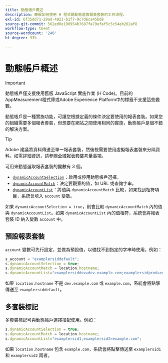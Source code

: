 ```yaml
---
title: 動態帳戶概述
description: 瞭解如何使用 H 程式碼動態選取報表套裝的工作流程。
exl-id: 6f35dd71-29ad-4923-b1f7-9c7d6ca45bd8
source-git-commit: 562ed0e190954b7687fa79efaf5c5c54eb202af8
workflow-type: tm+mt
source-wordcount: '240'
ht-degree: 93%

---
```


# 動態帳戶概述

>[!IMPORTANT]
>
> 動態帳戶僅支援使用舊版 JavaScript 實施作業 (H Code)。目前的AppMeasurement程式庫或Adobe Experience Platform中的標籤不支援這些變數。

動態帳戶是一種實施功能，可讓您根據定義的條件決定要使用的報表套裝。如果您的組織需要多個報表套裝，但想要在網站之間使用相同的實施，動態帳戶是個不錯的解決方案。

>[!TIP]
>
>Adobe 建議將資料傳送至單一報表套裝，然後視需要使用虛擬報表套裝來分隔資料。如需詳細資訊，請參閱[全域報表套裝考量事項](../../../prepare/global-rs.md)。

可用來動態選取報表套裝的變數有 3 個。

* [`dynamicAccountSelection`](dynamicaccountselection.md)：啟用或停用動態帳戶選擇。
* [`dynamicAccountMatch`](dynamicaccountmatch.md)：決定要觀察的值，如 URL 或查詢字串。
* [`dynamicAccountList`](dynamicaccountlist.md)：將值與 `dynamicAccountMatch` 比較，如果找到相符項目，系統會填入 `account` 變數。

如果 `dynamicAccountSelection = true`，則會比較 `dynamicAccountMatch` 內的值與 `dynamicAccountList`。如果 `dynamicAccountList` 內的值相符，系統會將報表套裝 ID 納入變數 `account` 中。

## 預設報表套裝

`account` 變數可先行設定，並做為預設值，以備找不到指定的字串時使用。例如：

```javascript
s_account = "examplersiddefault";
s.dynamicAccountSelection = true;
s.dynamicAccountMatch = location.hostname;
s.dynamicAccountList="examplersiddev=dev.example.com;examplersidprod=example.com";
```

如果 `location.hostname` 不是 `dev.example.com` 或 `example.com`，系統會將點擊傳送至 `examplersiddefault`。

## 多套裝標記

多套裝標記可與動態帳戶選擇搭配使用。例如：

```js
s.dynamicAccountSelection = true;
s.dynamicAccountMatch = location.hostname;
s.dynamicAccountList="examplersid1,examplersid2=example.com";
```

如果 `location.hostname` 包含 `example.com`，系統會將點擊傳送至 `examplersid1` 和 `examplersid2` 兩者。
